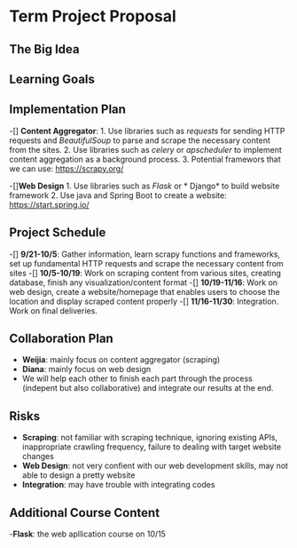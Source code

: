 # Term Project Proposal

## The Big Idea

## Learning Goals

## Implementation Plan

-[] **Content Aggregator**: 
    1. Use libraries such as *requests* for sending HTTP requests and *BeautifulSoup* to parse and scrape the necessary content from the sites.
    2. Use libraries such as *celery* or *apscheduler* to implement content aggregation as a background process.
    3. Potential framewors that we can use: https://scrapy.org/

-[]**Web Design**
    1. Use libraries such as *Flask* or * Django* to build website framework
    2. Use java and Spring Boot to create a website: https://start.spring.io/


## Project Schedule

-[] **9/21-10/5**: Gather information, learn scrapy functions and frameworks, set up fundamental HTTP requests and scrape the necessary content from sites
-[] **10/5-10/19**: Work on scraping content from various sites, creating database, finish any visualization/content format 
-[] **10/19-11/16**: Work on web design, create a website/homepage that enables users to choose the location and display scraped content properly
-[] **11/16-11/30**: Integration. Work on final deliveries.

## Collaboration Plan

- **Weijia**: mainly focus on content aggregator (scraping)
- **Diana**: mainly focus on web design
- We will help each other to finish each part through the process (indepent but also collaborative) and integrate our results at the end.

## Risks

- **Scraping**: not familiar with scraping technique, ignoring existing APIs, inappropriate crawling frequency, failure to dealing with target website changes
- **Web Design**: not very confient with our web development skills, may not able to design a pretty website
- **Integration**: may have trouble with integrating codes

## Additional Course Content

-**Flask**: the web apllication course on 10/15
